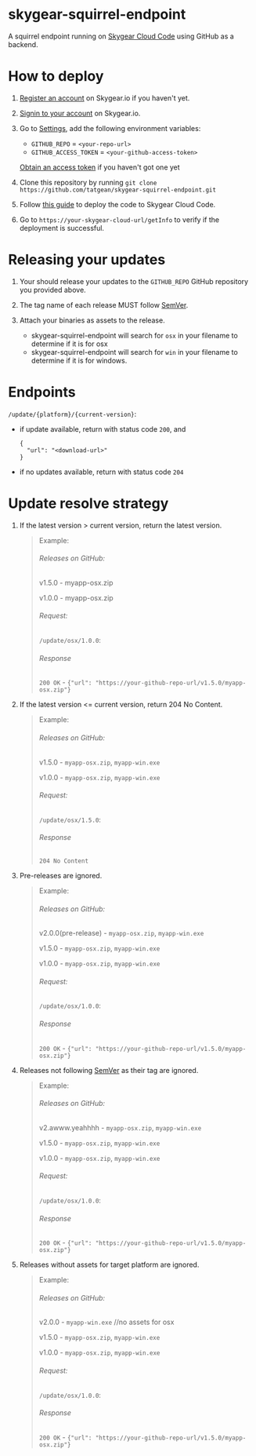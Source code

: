 # skygear-squirrel-endpoint
A squirrel endpoint running on [Skygear Cloud Code](https://docs.skygear.io/guides/cloud-function/intro-and-deployment/python/) using GitHub as a backend.


# How to deploy
1. [Register an account](https://portal.skygear.io/signup) on Skygear.io if you haven't yet.

2. [Signin to your account](https://portal.skygear.io/login) on Skygear.io.

3. Go to [Settings](https://portal.skygear.io/app/ourskyty/settings), add the following environment variables:
    * `GITHUB_REPO` = `<your-repo-url>`
    * `GITHUB_ACCESS_TOKEN` = `<your-github-access-token>` 
    
    [Obtain an access token](https://help.github.com/articles/creating-a-personal-access-token-for-the-command-line/#creating-a-token) if you haven't got one yet
    
4. Clone this repository by running `git clone https://github.com/tatgean/skygear-squirrel-endpoint.git`

5. Follow [this guide](https://docs.skygear.io/guides/cloud-function/intro-and-deployment/python/#cloud-functions-deployment) to deploy the code to Skygear Cloud Code.

6. Go to `https://your-skygear-cloud-url/getInfo` to verify if the deployment is successful.

# Releasing your updates
1. Your should release your updates to the `GITHUB_REPO` GitHub repository you provided above.

2. The tag name of each release MUST follow [SemVer](http://semver.org).

3. Attach your binaries as assets to the release.
   * skygear-squirrel-endpoint will search for `osx` in your filename to determine if it is for osx
   * skygear-squirrel-endpoint will search for `win` in your filename to determine if it is for windows.
  

# Endpoints
`/update/{platform}/{current-version}`:
* if update available, return with status code `200`, and 
    ```
    {
      "url": "<download-url>"
    }
    ```
* if no updates available, return with status code `204`

# Update resolve strategy
1. If the latest version > current version, return the latest version.
   > Example:
   > ###### Releases on GitHub: 
   > v1.5.0 - myapp-osx.zip
   >
   > v1.0.0 - myapp-osx.zip
   > ###### Request:
   > `/update/osx/1.0.0`: 
   > ###### Response
   > `200 OK` - `{"url": "https://your-github-repo-url/v1.5.0/myapp-osx.zip"}`
2. If the latest version <= current version, return 204 No Content.
   > Example:
   > ###### Releases on GitHub: 
   > v1.5.0 - `myapp-osx.zip`, `myapp-win.exe`
   >
   > v1.0.0 - `myapp-osx.zip`, `myapp-win.exe`
   > ###### Request:
   > `/update/osx/1.5.0`: 
   > ###### Response
   > `204 No Content`
3. Pre-releases are ignored.
   > Example:
   > ###### Releases on GitHub: 
   > v2.0.0(pre-release) - `myapp-osx.zip`, `myapp-win.exe`
   >
   > v1.5.0 - `myapp-osx.zip`, `myapp-win.exe`
   >
   > v1.0.0 - `myapp-osx.zip`, `myapp-win.exe`
   > ###### Request:
   > `/update/osx/1.0.0`: 
   > ###### Response
   > `200 OK` - `{"url": "https://your-github-repo-url/v1.5.0/myapp-osx.zip"}`
4. Releases not following [SemVer](http://semver.org) as their tag are ignored.
   > Example:
   > ###### Releases on GitHub: 
   > v2.awww.yeahhhh - `myapp-osx.zip`, `myapp-win.exe`
   >
   > v1.5.0 - `myapp-osx.zip`, `myapp-win.exe`
   >
   > v1.0.0 - `myapp-osx.zip`, `myapp-win.exe`
   > ###### Request:
   > `/update/osx/1.0.0`: 
   > ###### Response
   > `200 OK` - `{"url": "https://your-github-repo-url/v1.5.0/myapp-osx.zip"}`
5. Releases without assets for target platform are ignored.
   > Example:
   > ###### Releases on GitHub: 
   > v2.0.0 - `myapp-win.exe`  //no assets for osx
   >
   > v1.5.0 - `myapp-osx.zip`, `myapp-win.exe`
   >
   > v1.0.0 - `myapp-osx.zip`, `myapp-win.exe`
   > ###### Request:
   > `/update/osx/1.0.0`: 
   > ###### Response
   > `200 OK` - `{"url": "https://your-github-repo-url/v1.5.0/myapp-osx.zip"}`
